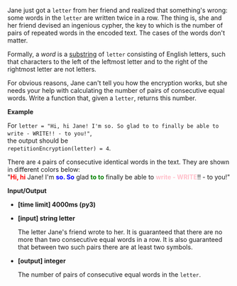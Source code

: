 <div class="markdown"><p>Jane just got a <code>letter</code> from her friend and realized that something's wrong: some words in the <code>letter</code> are written twice in a row. The thing is, she and her friend devised an ingenious cypher, the key to which is the number of pairs of repeated words in the encoded text. The cases of the words don't matter.</p>
<p>Formally, a <em>word</em> is a <a href="keyword://substring">substring</a> of <code>letter</code> consisting of English letters, such that characters to the left of the leftmost letter and to the right of the rightmost letter are not letters.</p>
<p>For obvious reasons, Jane can't tell you how the encryption works, but she needs your help with calculating the number of pairs of consecutive equal words. Write a function that, given a <code>letter</code>, returns this number.</p>
<p><strong>Example</strong></p>
<p>For <code>letter = "Hi, hi Jane! I'm so. So glad to to finally be able to write - WRITE!! - to you!"</code>,<br>
the output should be<br>
<code>repetitionEncryption(letter) = 4</code>.</p>
<p>There are <code>4</code> pairs of consecutive identical words in the text. They are shown in different colors below:<br>
"<b><font color="red">Hi, hi</font></b> Jane! I'm <b><font color="blue">so. So</font></b> glad <b><font color="green">to to</font></b> finally be able to <b><font color="pink">write - WRITE</font></b>!! - to you!"</p>
<p><strong>Input/Output</strong></p>
<ul>
<li><strong>[time limit] 4000ms (py3)</strong></li>
</ul>
<ul>
<li>
<p><strong>[input] string letter</strong></p>
<p>The letter Jane's friend wrote to her. It is guaranteed that there are no more than two consecutive equal words in a row. It is also guaranteed that between two such pairs there are at least two symbols.</p>
</li>
<li>
<p><strong>[output] integer</strong></p>
<p>The number of pairs of consecutive equal words in the <code>letter</code>.</p>
</li>
</ul>
</div>